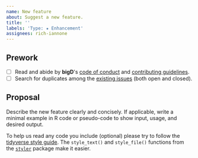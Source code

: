 ```yaml
---
name: New feature
about: Suggest a new feature.
title: ''
labels: 'Type: ★ Enhancement'
assignees: rich-iannone
---
```


## Prework

- [ ] Read and abide by **bigD**'s [code of conduct](https://www.contributor-covenant.org/version/2/0/code_of_conduct/) and [contributing guidelines](https://github.com/rich-iannone/bigD/blob/main/.github/CONTRIBUTING.md).
- [ ] Search for duplicates among the [existing issues](https://github.com/rich-iannone/bigD/issues) (both open and closed).

## Proposal

Describe the new feature clearly and concisely. If applicable, write a minimal example in R code or pseudo-code to show input, usage, and desired output.

To help us read any code you include (optional) please try to follow the [tidyverse style guide](https://style.tidyverse.org/). The `style_text()` and `style_file()` functions from the [`styler`](https://github.com/r-lib/styler) package make it easier.
